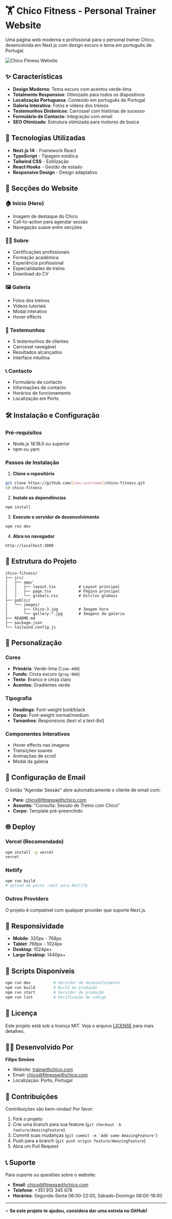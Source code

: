 # 🏋️ Chico Fitness - Personal Trainer Website

Uma página web moderna e profissional para o personal trainer Chico, desenvolvida em Next.js com design escuro e tema em português de Portugal.

![Chico Fitness Website](./public/images/Chico-3.jpg)

## ✨ Características

- **Design Moderno**: Tema escuro com acentos verde-lima
- **Totalmente Responsivo**: Otimizado para todos os dispositivos
- **Localização Portuguesa**: Conteúdo em português de Portugal
- **Galeria Interativa**: Fotos e vídeos dos treinos
- **Testemunhos Dinâmicos**: Carrossel com histórias de sucesso
- **Formulário de Contacto**: Integração com email
- **SEO Otimizado**: Estrutura otimizada para motores de busca

## 🚀 Tecnologias Utilizadas

- **Next.js 14** - Framework React
- **TypeScript** - Tipagem estática
- **Tailwind CSS** - Estilização
- **React Hooks** - Gestão de estado
- **Responsive Design** - Design adaptativo

## 📱 Secções do Website

### 🏠 Início (Hero)
- Imagem de destaque do Chico
- Call-to-action para agendar sessão
- Navegação suave entre secções

### 👨‍💼 Sobre
- Certificações profissionais
- Formação académica
- Experiência profissional
- Especialidades de treino
- Download do CV

### 🖼️ Galeria
- Fotos dos treinos
- Vídeos tutoriais
- Modal interativo
- Hover effects

### 💬 Testemunhos
- 5 testemunhos de clientes
- Carrossel navegável
- Resultados alcançados
- Interface intuitiva

### 📞 Contacto
- Formulário de contacto
- Informações de contacto
- Horários de funcionamento
- Localização em Porto

## 🛠️ Instalação e Configuração

### Pré-requisitos
- Node.js 18.18.0 ou superior
- npm ou yarn

### Passos de Instalação

1. **Clone o repositório**
```bash
git clone https://github.com/[seu-username]/chico-fitness.git
cd chico-fitness
```

2. **Instale as dependências**
```bash
npm install
```

3. **Execute o servidor de desenvolvimento**
```bash
npm run dev
```

4. **Abra no navegador**
```
http://localhost:3000
```

## 📁 Estrutura do Projeto

```
chico-fitness/
├── src/
│   ├── app/
│   │   ├── layout.tsx          # Layout principal
│   │   ├── page.tsx            # Página principal
│   │   └── globals.css         # Estilos globais
├── public/
│   └── images/
│       ├── Chico-3.jpg         # Imagem hero
│       └── gallery-*.jpg       # Imagens da galeria
├── README.md
├── package.json
└── tailwind.config.js
```

## 🎨 Personalização

### Cores
- **Primária**: Verde-lima (`lime-400`)
- **Fundo**: Cinza escuro (`gray-900`)
- **Texto**: Branco e cinza claro
- **Acentos**: Gradientes verde

### Tipografia
- **Headings**: Font-weight bold/black
- **Corpo**: Font-weight normal/medium
- **Tamanhos**: Responsivos (text-xl a text-8xl)

### Componentes Interativos
- Hover effects nas imagens
- Transições suaves
- Animações de scroll
- Modal da galeria

## 📧 Configuração de Email

O botão "Agendar Sessão" abre automaticamente o cliente de email com:
- **Para**: chico@fitnesswithchico.com
- **Assunto**: "Consulta: Sessão de Treino com Chico"
- **Corpo**: Template pré-preenchido

## 🌐 Deploy

### Vercel (Recomendado)
```bash
npm install -g vercel
vercel
```

### Netlify
```bash
npm run build
# Upload da pasta .next para Netlify
```

### Outros Providers
O projeto é compatível com qualquer provider que suporte Next.js.

## 📱 Responsividade

- **Mobile**: 320px - 768px
- **Tablet**: 768px - 1024px
- **Desktop**: 1024px+
- **Large Desktop**: 1440px+

## 🔧 Scripts Disponíveis

```bash
npm run dev          # Servidor de desenvolvimento
npm run build        # Build de produção
npm run start        # Servidor de produção
npm run lint         # Verificação de código
```

## 📄 Licença

Este projeto está sob a licença MIT. Veja o arquivo [LICENSE](LICENSE) para mais detalhes.

## 👨‍💻 Desenvolvido Por

**Filipe Simões**
- Website: [trainwithchico.com](https://trainwithchico.com)
- Email: chico@fitnesswithchico.com
- Localização: Porto, Portugal

## 🤝 Contribuições

Contribuições são bem-vindas! Por favor:

1. Fork o projeto
2. Crie uma branch para sua feature (`git checkout -b feature/AmazingFeature`)
3. Commit suas mudanças (`git commit -m 'Add some AmazingFeature'`)
4. Push para a branch (`git push origin feature/AmazingFeature`)
5. Abra um Pull Request

## 📞 Suporte

Para suporte ou questões sobre o website:
- **Email**: chico@fitnesswithchico.com
- **Telefone**: +351 912 345 678
- **Horários**: Segunda-Sexta 06:00-22:00, Sábado-Domingo 08:00-18:00

---

⭐ **Se este projeto te ajudou, considera dar uma estrela no GitHub!**
